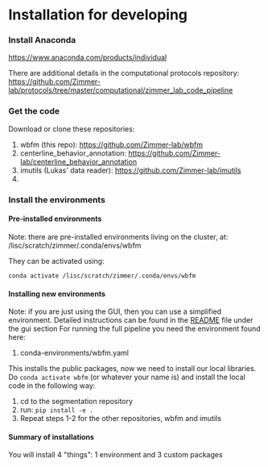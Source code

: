 
# Installation for developing

### Install Anaconda

https://www.anaconda.com/products/individual

There are additional details in the computational protocols repository:
https://github.com/Zimmer-lab/protocols/tree/master/computational/zimmer_lab_code_pipeline

### Get the code

Download or clone these repositories:
1. wbfm (this repo): https://github.com/Zimmer-lab/wbfm
2. centerline_behavior_annotation: https://github.com/Zimmer-lab/centerline_behavior_annotation 
3. imutils (Lukas' data reader): https://github.com/Zimmer-lab/imutils
4. 

### Install the environments

#### Pre-installed environments

Note: there are pre-installed environments living on the cluster, at:
/lisc/scratch/zimmer/.conda/envs/wbfm

They can be activated using:
```commandline
conda activate /lisc/scratch/zimmer/.conda/envs/wbfm
```

#### Installing new environments

Note: if you are just using the GUI, then you can use a simplified environment.
Detailed instructions can be found in the [README](wbfm/gui/README.md) file under the gui section
For running the full pipeline you need the environment found here:

1. conda-environments/wbfm.yaml

This installs the public packages, now we need to install our local libraries.
Do `conda activate wbfm` (or whatever your name is) and install the local code in the following way:

1. cd to the segmentation repository
2. run: `pip install -e .`
3. Repeat steps 1-2 for the other repositories, wbfm and imutils

#### Summary of installations

You will install 4 "things": 1 environment and 3 custom packages
